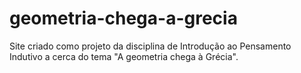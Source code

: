 # geometria-chega-a-grecia
Site criado como projeto da disciplina de Introdução ao Pensamento Indutivo a cerca do tema "A geometria chega à Grécia".

<!-- ## Lincença

- Template Name: Restaurantly
- Template URL: https://bootstrapmade.com/restaurantly-restaurant-template/
- Author: BootstrapMade.com
- License: https://bootstrapmade.com/license/
 -->
